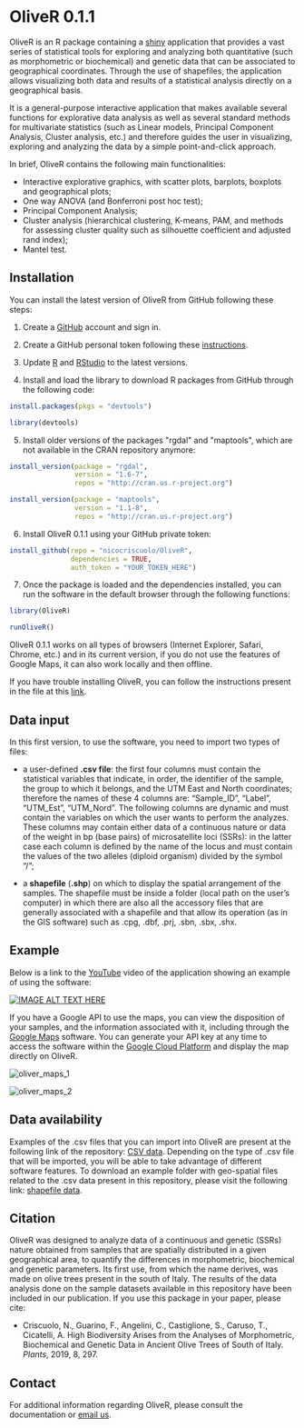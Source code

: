 
<!-- README.md is generated from README.Rmd. Please edit that file -->

# OliveR 0.1.1

OliveR is an R package containing a [shiny](https://shiny.rstudio.com)
application that provides a vast series of statistical tools for
exploring and analyzing both quantitative (such as morphometric or
biochemical) and genetic data that can be associated to geographical
coordinates. Through the use of shapefiles, the application allows
visualizing both data and results of a statistical analysis directly on
a geographical basis.

It is a general-purpose interactive application that makes available
several functions for explorative data analysis as well as several
standard methods for multivariate statistics (such as Linear models,
Principal Component Analysis, Cluster analysis, etc.) and therefore
guides the user in visualizing, exploring and analyzing the data by a
simple point-and-click approach.

In brief, OliveR contains the following main functionalities:

  - Interactive explorative graphics, with scatter plots, barplots,
    boxplots and geographical plots;
  - One way ANOVA (and Bonferroni post hoc test);
  - Principal Component Analysis;
  - Cluster analysis (hierarchical clustering, K-means, PAM, and methods
    for assessing cluster quality such as silhouette coefficient and
    adjusted rand index);
  - Mantel test.

## Installation

You can install the latest version of OliveR from GitHub following these steps:

1. Create a [GitHub](https://github.com) account and sign in.

2. Create a GitHub personal token following these [instructions](https://docs.github.com/en/authentication/keeping-your-account-and-data-secure/managing-your-personal-access-tokens#creating-a-personal-access-token-classic).

3. Update [R](https://cran.r-project.org/bin/macosx/) and [RStudio](https://posit.co/download/rstudio-desktop/) to the latest versions.

4. Install and load the library to download R packages from GitHub through the following code:

``` r
install.packages(pkgs = "devtools")

library(devtools)
```

5. Install older versions of the packages "rgdal" and "maptools", which are not available in the CRAN repository anymore:

``` r
install_version(package = "rgdal",
                version = "1.6-7",
                repos = "http://cran.us.r-project.org")

install_version(package = "maptools",
                version = "1.1-8",
                repos = "http://cran.us.r-project.org")
```

6. Install OliveR 0.1.1 using your GitHub private token:

``` r
install_github(repo = "nicocriscuolo/OliveR",
               dependencies = TRUE,
               auth_token = "YOUR_TOKEN_HERE")
```

7. Once the package is loaded and the dependencies installed, you can run the software in the default browser through the following functions:

``` r
library(OliveR)

runOliveR()
```

OliveR 0.1.1 works on all types of browsers (Internet Explorer, Safari,
Chrome, etc.) and in its current version, if you do not use the features
of Google Maps, it can also work locally and then offline.

If you have trouble installing OliveR, you can follow the instructions
present in the file at this
[link](https://github.com/nicocriscuolo/OliveR/blob/master/inst/Instructions_install_OliveR.txt).

## Data input

In this first version, to use the software, you need to import two types
of files:

  - a user-defined **.csv file**: the first four columns must contain
    the statistical variables that indicate, in order, the identifier of
    the sample, the group to which it belongs, and the UTM East and
    North coordinates; therefore the names of these 4 columns are:
    “Sample\_ID”, “Label”, “UTM\_Est”, “UTM\_Nord”. The following
    columns are dynamic and must contain the variables on which the user
    wants to perform the analyzes. These columns may contain either data
    of a continuous nature or data of the weight in bp (base pairs) of
    microsatellite loci (SSRs): in the latter case each column is
    defined by the name of the locus and must contain the values of the
    two alleles (diploid organism) divided by the symbol “/”;

  - a **shapefile** (**.shp**) on which to display the spatial
    arrangement of the samples. The shapefile must be inside a folder
    (local path on the user’s computer) in which there are also all the
    accessory files that are generally associated with a shapefile and
    that allow its operation (as in the GIS software) such as .cpg,
    .dbf, .prj, .sbn, .sbx, .shx.

## Example

Below is a link to the
[YouTube](http://www.youtube.com/watch?v=WdUzk_eZjXU) video of the
application showing an example of using the software:

[![IMAGE ALT TEXT
HERE](http://img.youtube.com/vi/WdUzk_eZjXU/0.jpg)](http://www.youtube.com/watch?v=WdUzk_eZjXU)

If you have a Google API to use the maps, you can view the disposition
of your samples, and the information associated with it, including
through the [Google Maps](https://www.google.com/maps) software. You can
generate your API key at any time to access the software within the
[Google Cloud Platform](https://cloud.google.com) and display the map
directly on OliveR.

![oliver\_maps\_1](https://user-images.githubusercontent.com/35098432/44960136-3049cc80-aefa-11e8-9bf8-b3641b1d6e04.jpg)

![oliver\_maps\_2](https://user-images.githubusercontent.com/35098432/44960248-1f01bf80-aefc-11e8-8fd4-3acb9c9c9bba.jpg)

## Data availability

Examples of the .csv files that you can import into OliveR are present
at the following link of the repository: [CSV
data](https://github.com/nicocriscuolo/OliveR/tree/master/inst/CSV_data).
Depending on the type of .csv file that will be imported, you will be
able to take advantage of different software features. To download an
example folder with geo-spatial files related to the .csv data present
in this repository, please visit the following link: [shapefile
data](https://github.com/nicocriscuolo/OliveR/tree/master/inst/shpefile_data).

## Citation

OliveR was designed to analyze data of a continuous and genetic (SSRs)
nature obtained from samples that are spatially distributed in a given
geographical area, to quantify the differences in morphometric,
biochemical and genetic parameters. Its first use, from which the name
derives, was made on olive trees present in the south of Italy. The
results of the data analysis done on the sample datasets available in
this repository have been included in our publication. If you use this
package in your paper, please cite:

  - Criscuolo, N., Guarino, F., Angelini, C., Castiglione, S., Caruso,
    T., Cicatelli, A. High Biodiversity Arises from the Analyses of
    Morphometric, Biochemical and Genetic Data in Ancient Olive Trees of
    South of Italy. *Plants*, 2019, 8, 297.

## Contact

For additional information regarding OliveR, please consult the
documentation or [email us](mailto:nico.criscuolo981@gmail.com).
